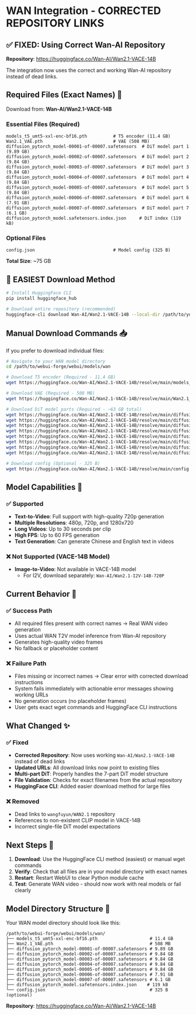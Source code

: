 # WAN Integration - CORRECTED REPOSITORY LINKS

## ✅ FIXED: Using Correct Wan-AI Repository 

**Repository**: https://huggingface.co/Wan-AI/Wan2.1-VACE-14B

The integration now uses the correct and working Wan-AI repository instead of dead links.

## Required Files (Exact Names) 📁

Download from: **Wan-AI/Wan2.1-VACE-14B**

### Essential Files (Required)
```
models_t5_umt5-xxl-enc-bf16.pth          # T5 encoder (11.4 GB)
Wan2.1_VAE.pth                           # VAE (508 MB)
diffusion_pytorch_model-00001-of-00007.safetensors  # DiT model part 1 (9.89 GB)
diffusion_pytorch_model-00002-of-00007.safetensors  # DiT model part 2 (9.84 GB)
diffusion_pytorch_model-00003-of-00007.safetensors  # DiT model part 3 (9.84 GB)
diffusion_pytorch_model-00004-of-00007.safetensors  # DiT model part 4 (9.84 GB)
diffusion_pytorch_model-00005-of-00007.safetensors  # DiT model part 5 (9.84 GB)
diffusion_pytorch_model-00006-of-00007.safetensors  # DiT model part 6 (7.91 GB)
diffusion_pytorch_model-00007-of-00007.safetensors  # DiT model part 7 (6.1 GB)
diffusion_pytorch_model.safetensors.index.json     # DiT index (119 kB)
```

### Optional Files
```
config.json                              # Model config (325 B)
```

**Total Size**: ~75 GB

## 🚀 EASIEST Download Method

```bash
# Install HuggingFace CLI
pip install huggingface_hub

# Download entire repository (recommended)
huggingface-cli download Wan-AI/Wan2.1-VACE-14B --local-dir /path/to/your/wan/models
```

## Manual Download Commands 📥

If you prefer to download individual files:

```bash
# Navigate to your WAN model directory
cd /path/to/webui-forge/webui/models/wan

# Download T5 encoder (Required - 11.4 GB)
wget https://huggingface.co/Wan-AI/Wan2.1-VACE-14B/resolve/main/models_t5_umt5-xxl-enc-bf16.pth

# Download VAE (Required - 508 MB)  
wget https://huggingface.co/Wan-AI/Wan2.1-VACE-14B/resolve/main/Wan2.1_VAE.pth

# Download DiT model parts (Required - ~63 GB total)
wget https://huggingface.co/Wan-AI/Wan2.1-VACE-14B/resolve/main/diffusion_pytorch_model-00001-of-00007.safetensors
wget https://huggingface.co/Wan-AI/Wan2.1-VACE-14B/resolve/main/diffusion_pytorch_model-00002-of-00007.safetensors
wget https://huggingface.co/Wan-AI/Wan2.1-VACE-14B/resolve/main/diffusion_pytorch_model-00003-of-00007.safetensors
wget https://huggingface.co/Wan-AI/Wan2.1-VACE-14B/resolve/main/diffusion_pytorch_model-00004-of-00007.safetensors
wget https://huggingface.co/Wan-AI/Wan2.1-VACE-14B/resolve/main/diffusion_pytorch_model-00005-of-00007.safetensors
wget https://huggingface.co/Wan-AI/Wan2.1-VACE-14B/resolve/main/diffusion_pytorch_model-00006-of-00007.safetensors
wget https://huggingface.co/Wan-AI/Wan2.1-VACE-14B/resolve/main/diffusion_pytorch_model-00007-of-00007.safetensors
wget https://huggingface.co/Wan-AI/Wan2.1-VACE-14B/resolve/main/diffusion_pytorch_model.safetensors.index.json

# Download config (Optional - 325 B)
wget https://huggingface.co/Wan-AI/Wan2.1-VACE-14B/resolve/main/config.json
```

## Model Capabilities 🎯

### ✅ Supported
- **Text-to-Video**: Full support with high-quality 720p generation
- **Multiple Resolutions**: 480p, 720p, and 1280x720
- **Long Videos**: Up to 30 seconds per clip  
- **High FPS**: Up to 60 FPS generation
- **Text Generation**: Can generate Chinese and English text in videos

### ❌ Not Supported (VACE-14B Model)
- **Image-to-Video**: Not available in VACE-14B model
  - For I2V, download separately: `Wan-AI/Wan2.1-I2V-14B-720P`

## Current Behavior 🎯

### ✅ Success Path
- All required files present with correct names → Real WAN video generation
- Uses actual WAN T2V model inference from Wan-AI repository
- Generates high-quality video frames
- No fallback or placeholder content

### ❌ Failure Path  
- Files missing or incorrect names → Clear error with corrected download instructions
- System fails immediately with actionable error messages showing working URLs
- No generation occurs (no placeholder frames)
- User gets exact wget commands and HuggingFace CLI instructions

## What Changed ✨

### ✅ Fixed
- **Corrected Repository**: Now uses working `Wan-AI/Wan2.1-VACE-14B` instead of dead links
- **Updated URLs**: All download links now point to existing files
- **Multi-part DiT**: Properly handles the 7-part DiT model structure
- **File Validation**: Checks for exact filenames from the actual repository
- **HuggingFace CLI**: Added easier download method for large files

### ❌ Removed
- Dead links to `wangfuyun/WAN2.1` repository
- References to non-existent CLIP model in VACE-14B
- Incorrect single-file DiT model expectations

## Next Steps 🚀

1. **Download**: Use the HuggingFace CLI method (easiest) or manual wget commands
2. **Verify**: Check that all files are in your model directory with exact names
3. **Restart**: Restart WebUI to clear Python module cache
4. **Test**: Generate WAN video - should now work with real models or fail clearly

## Model Directory Structure 📁

Your WAN model directory should look like this:
```
/path/to/webui-forge/webui/models/wan/
├── models_t5_umt5-xxl-enc-bf16.pth                    # 11.4 GB
├── Wan2.1_VAE.pth                                     # 508 MB
├── diffusion_pytorch_model-00001-of-00007.safetensors # 9.89 GB
├── diffusion_pytorch_model-00002-of-00007.safetensors # 9.84 GB
├── diffusion_pytorch_model-00003-of-00007.safetensors # 9.84 GB
├── diffusion_pytorch_model-00004-of-00007.safetensors # 9.84 GB
├── diffusion_pytorch_model-00005-of-00007.safetensors # 9.84 GB
├── diffusion_pytorch_model-00006-of-00007.safetensors # 7.91 GB
├── diffusion_pytorch_model-00007-of-00007.safetensors # 6.1 GB
├── diffusion_pytorch_model.safetensors.index.json    # 119 kB
└── config.json                                        # 325 B (optional)
```

**Repository**: https://huggingface.co/Wan-AI/Wan2.1-VACE-14B
